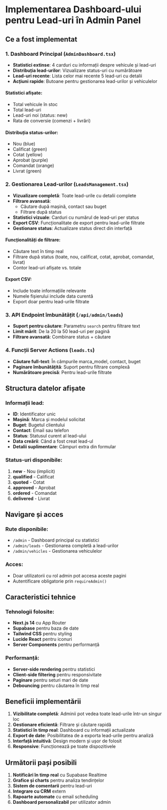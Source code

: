 # Implementarea Dashboard-ului pentru Lead-uri în Admin Panel

## Ce a fost implementat

### 1. Dashboard Principal (`AdminDashboard.tsx`)
- **Statistici extinse**: 4 carduri cu informații despre vehicule și lead-uri
- **Distribuția lead-urilor**: Vizualizare status-uri cu numărătoare
- **Lead-uri recente**: Lista celor mai recente 5 lead-uri cu detalii
- **Acțiuni rapide**: Butoane pentru gestionarea lead-urilor și vehiculelor

#### Statistici afișate:
- Total vehicule în stoc
- Total lead-uri
- Lead-uri noi (status: new)
- Rata de conversie (comenzi + livrări)

#### Distribuția status-urilor:
- Nou (blue)
- Calificat (green)
- Cotat (yellow)
- Aprobat (purple)
- Comandat (orange)
- Livrat (green)

### 2. Gestionarea Lead-urilor (`LeadsManagement.tsx`)
- **Vizualizare completă**: Toate lead-urile cu detalii complete
- **Filtrare avansată**: 
  - Căutare după mașină, contact sau buget
  - Filtrare după status
- **Statistici vizuale**: Carduri cu numărul de lead-uri per status
- **Export CSV**: Funcționalitate de export pentru lead-urile filtrate
- **Gestionare status**: Actualizare status direct din interfață

#### Funcționalități de filtrare:
- Căutare text în timp real
- Filtrare după status (toate, nou, calificat, cotat, aprobat, comandat, livrat)
- Contor lead-uri afișate vs. totale

#### Export CSV:
- Include toate informațiile relevante
- Numele fișierului include data curentă
- Export doar pentru lead-urile filtrate

### 3. API Endpoint îmbunătățit (`/api/admin/leads`)
- **Suport pentru căutare**: Parametru `search` pentru filtrare text
- **Limit mărit**: De la 20 la 50 lead-uri per pagină
- **Filtrare avansată**: Combinare status + căutare

### 4. Funcții Server Actions (`leads.ts`)
- **Căutare full-text**: În câmpurile marca_model, contact, buget
- **Paginare îmbunătățită**: Suport pentru filtrare complexă
- **Numărătoare precisă**: Pentru lead-urile filtrate

## Structura datelor afișate

### Informații lead:
- **ID**: Identificator unic
- **Mașină**: Marca și modelul solicitat
- **Buget**: Bugetul clientului
- **Contact**: Email sau telefon
- **Status**: Statusul curent al lead-ului
- **Data creării**: Când a fost creat lead-ul
- **Detalii suplimentare**: Câmpuri extra din formular

### Status-uri disponibile:
1. **new** - Nou (implicit)
2. **qualified** - Calificat
3. **quoted** - Cotat
4. **approved** - Aprobat
5. **ordered** - Comandat
6. **delivered** - Livrat

## Navigare și acces

### Rute disponibile:
- `/admin` - Dashboard principal cu statistici
- `/admin/leads` - Gestionarea completă a lead-urilor
- `/admin/vehicles` - Gestionarea vehiculelor

### Acces:
- Doar utilizatorii cu rol admin pot accesa aceste pagini
- Autentificare obligatorie prin `requireAdmin()`

## Caracteristici tehnice

### Tehnologii folosite:
- **Next.js 14** cu App Router
- **Supabase** pentru baza de date
- **Tailwind CSS** pentru styling
- **Lucide React** pentru iconuri
- **Server Components** pentru performanță

### Performanță:
- **Server-side rendering** pentru statistici
- **Client-side filtering** pentru responsivitate
- **Paginare** pentru seturi mari de date
- **Debouncing** pentru căutarea în timp real

## Beneficii implementării

1. **Vizibilitate completă**: Adminii pot vedea toate lead-urile într-un singur loc
2. **Gestionare eficientă**: Filtrare și căutare rapidă
3. **Statistici în timp real**: Dashboard cu informații actualizate
4. **Export de date**: Posibilitatea de a exporta lead-urile pentru analiză
5. **Interfață intuitivă**: Design modern și ușor de folosit
6. **Responsive**: Funcționează pe toate dispozitivele

## Următorii pași posibili

1. **Notificări în timp real** cu Supabase Realtime
2. **Grafice și charts** pentru analiza tendințelor
3. **Sistem de comentarii** pentru lead-uri
4. **Integrare cu CRM** extern
5. **Rapoarte automate** cu email scheduling
6. **Dashboard personalizabil** per utilizator admin
